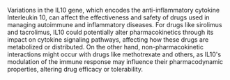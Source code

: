 Variations in the IL10 gene, which encodes the anti-inflammatory cytokine Interleukin 10, can affect the effectiveness and safety of drugs used in managing autoimmune and inflammatory diseases. For drugs like sirolimus and tacrolimus, IL10 could potentially alter pharmacokinetics through its impact on cytokine signaling pathways, affecting how these drugs are metabolized or distributed. On the other hand, non-pharmacokinetic interactions might occur with drugs like methotrexate and others, as IL10's modulation of the immune response may influence their pharmacodynamic properties, altering drug efficacy or tolerability.